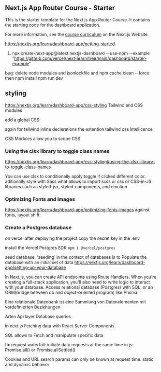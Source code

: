 ## Next.js App Router Course - Starter

This is the starter template for the Next.js App Router Course. It contains the starting code for the dashboard application.

For more information, see the [course curriculum](https://nextjs.org/learn) on the Next.js Website.

https://nextjs.org/learn/dashboard-app/getting-started

1. npx create-next-app@latest nextjs-dashboard --use-npm --example "https://github.com/vercel/next-learn/tree/main/dashboard/starter-example"

bug: delete node modules and jsonlockfile and npm cache clean --force
then npm install
npm run dev  

## styling
https://nextjs.org/learn/dashboard-app/css-styling
Tailwind and CSS modules

add a global CSS:

again for tailwind inline declerations the extention tailwind css intellicence

CSS Modules allow you to scope CSS


### Using the clsx library to toggle class names
https://nextjs.org/learn/dashboard-app/css-styling#using-the-clsx-library-to-toggle-class-names

You can use clsx to conditionally apply toggle if clicked different color.
aditionally style with Sass what allows to import scss or css
or
CSS-in-JS libraries such as styled-jsx, styled-components, and emotion

### Optimizing Fonts and Images
https://nextjs.org/learn/dashboard-app/optimizing-fonts-images
against fonts, layout shift:

### Create a Postgres database
on vercel after deploying the project
copy the secret key in the .env 

install the Vercel Postgres SDK
``
npm i @vercel/postgres
``

seed database:
 'seeding' in the context of databases is to Populate the database with an initial set of data
 https://nextjs.org/learn/dashboard-app/setting-up-your-database



 In Next.js, you can create API endpoints using Route Handlers.
 When you're creating a full-stack application, you'll also need to write logic to interact with your database. Access relational database (Postgres) with SQL, or an ORM(bridge between db and object-oriented program) like Prisma

 Eine relationale Datenbank ist eine Sammlung von Datenelementen mit vordefinierten Beziehungen

Arten 
Api layer
Database queries

 in next.js Fetching data with React Server Components

 SQL allows to Fetch and manipulate specific data




fix request waterfall: initiate data requests at the same time
in js: Promise.all() or Promise.allSettled()


Cookies and URL search params can only be known at request time.
static and dynamic behavior